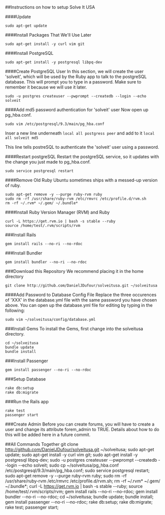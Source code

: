 ##Instructions on how to setup Solve It USA

####Update
```
sudo apt-get update
```


####Install Packages That We'll Use Later
```
sudo apt-get install -y curl vim git
```

####Install PostgreSQL
```
sudo apt-get install -y postgresql libpq-dev
```

####Create PostgreSQL User
In this section, we will create the user 'solveit', which will be used by the Ruby app to talk to the postgreSQL database.  This will prompt you to type in a password.  Make sure to remember it because we will use it later.
```
sudo -u postgres createuser --pwprompt --createdb --login --echo solveit
```

####Add md5 password authentication for 'solveit' user
Now open up pg_hba.conf.
```
sudo vim /etc/postgresql/9.3/main/pg_hba.conf
```

Inser a new line underneath ```local all postgress peer``` and add to it ```local all solveit md5```

This line tells postreSQL to authenticate the 'solveit' user using a password.

####Restart postgreSQL
Restart the postgreSQL service, so it updates with the change you just made to pg_hba.conf.
```
sudo service postgresql restart
```

####Remove Old Ruby
Ubuntu sometimes ships with a messed-up version of ruby.
```
sudo apt-get remove -y --purge ruby-rvm ruby
sudo rm -rf /usr/share/ruby-rvm /etc/rmvrc /etc/profile.d/rvm.sh
rm -rf ~/.rvm* ~/.gem/ ~/.bundle*
```

####Install Ruby Version Manager (RVM) and Ruby
```
curl -L https://get.rvm.io | bash -s stable --ruby
source /home/test/.rvm/scripts/rvm
```

###Install Rails
```
gem install rails --no-ri --no-rdoc
```

###Install Bundler
```
gem install bundler --no-ri --no-rdoc
```

###Download this Repository
We recommend placing it in the home directory
```
git clone http://github.com/DanielJDufour/solveitusa.git ~/solveitusa
```

####Add Password to Database Config File
Replace the three occurences of 'XXX' in the database.yml file with the same password you have chosen above.  You can open up the database.yml file for editing by typing in the following:
```
sudo vim ~/solveitusa/config/database.yml
```

###Install Gems
To install the Gems, first change into the solveitusa directory. 
```
cd ~/solveitusa
bundle update
bundle install
```

###Install Passenger
```
gem install passenger --no-ri --no-rdoc
```

###Setup Database
```
rake db:setup
rake db:migrate
```

###Run the Rails app
```
rake test
passenger start
```

###Create Admin
Before you can create forums, you will have to create a user and change its attribute forem_admin to TRUE.  Details about how to do this will be added here in a future commit.


##All Commands Together
git clone http://github.com/DanielJDufour/solveitusa.git ~/solveitusa; sudo apt-get update; sudo apt-get install -y curl vim git; sudo apt-get install -y postgresql libpq-dev; sudo -u postgres createuser --pwprompt --createdb --login --echo solveit; sudo cp ~/solveitusa/pg_hba.conf /etc/postgresql/9.3/main/pg_hba.conf; sudo service postgresql restart; sudo apt-get remove -y --purge ruby-rvm ruby; sudo rm -rf /usr/share/ruby-rvm /etc/rmvrc /etc/profile.d/rvm.sh; rm -rf ~/.rvm* ~/.gem/ ~/.bundle*; curl -L https://get.rvm.io | bash -s stable --ruby; source /home/test/.rvm/scripts/rvm; gem install rails --no-ri --no-rdoc; gem install bundler --no-ri --no-rdoc;  cd ~/solveitusa; bundle update; bundle install; gem install passenger --no-ri --no-rdoc; rake db:setup; rake db:migrate; rake test; passenger start;

